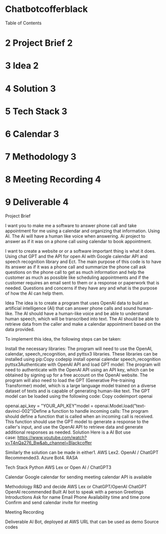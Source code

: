 # Chatbotcofferblack






Table of Contents
# 2	Project Brief	2
# 3	Idea	2
# 4	Solution	3
# 5	Tech Stack	3
# 6	Calendar	3
# 7	Methodology	3
# 8	Meeting Recording	4
# 9	Deliverable	4







Project Brief

I want you to make me a software to answer phone call and take appointment for me using a calendar and organizing that information. Using AI. The Ai will have a human like voice when answering. 
Ai project to answer as if it was on a phone call using calendar to book appointment.

I want to create a website or or a software important thing is what it does. Using chat GPT and the API for open AI with Google calendar API and speech recognition library and Ect. The main purpose of this code is to have its answer as if it was a phone call and summarize the phone call ask questions on the phone call to get as much information and help the customer as much as possible like scheduling appointments and if the customer requires an email sent to them or a response or paperwork that is needed. Questions and concerns if they have any and what is the purpose of how the AI can help them.

Idea
The idea is to create a program that uses OpenAI data to build an artificial intelligence (AI) that can answer phone calls and sound human-like. The AI should have a human-like voice and be able to understand human speech, which will be transcribed into text. The AI should be able to retrieve data from the caller and make a calendar appointment based on the data provided.

To implement this idea, the following steps can be taken:

Install the necessary libraries: The program will need to use the OpenAI, calendar, speech_recognition, and pyttsx3 libraries. These libraries can be installed using pip:Copy codepip install openai calendar speech_recognition pyttsx3Authenticate with OpenAI API and load GPT model: The program will need to authenticate with the OpenAI API using an API key, which can be obtained by signing up for a free account on the OpenAI website. The program will also need to load the GPT (Generative Pre-training Transformer) model, which is a large language model trained on a diverse dataset of texts and is capable of generating human-like text. The GPT model can be loaded using the following code:
Copy codeimport openai

openai.api_key = "YOUR_API_KEY"model = openai.Model.load("text-davinci-002")Define a function to handle incoming calls: The program should define a function that is called when an incoming call is received. This function should use the GPT model to generate a response to the caller's input, and use the OpenAI API to retrieve data and generate additional responses as needed.
Solution
Here is a AI Bot use case: https://www.youtube.com/watch?v=T4nQa276_Bw&ab_channel=Blackcoffer

Similarly the solution can be made in either1. AWS Lex2. OpenAI / ChatGPT Recommended3. Azure Bot4. RASA

Tech Stack
Python
AWS Lex or Open AI / ChatGPT3

Calendar
Google calendar for sending meeting calendar
API is available

Methodology
R&D and decide AWS Lex or ChatGPT/OpenAI
ChatGPT OpenAI recommended
Built AI bot to speak with a person
Greetings
Introductions
Ask for name
Email
Phone
Availability time and time zone
Confirm and send calendar invite for meeting

Meeting Recording


Deliverable
AI Bot, deployed at AWS
URL that can be used as demo
Source codes






